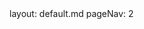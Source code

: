 <frontmatter>
  layout: default.md
  pageNav: 2
</frontmatter>

<include src="README.md#bookmarks" />